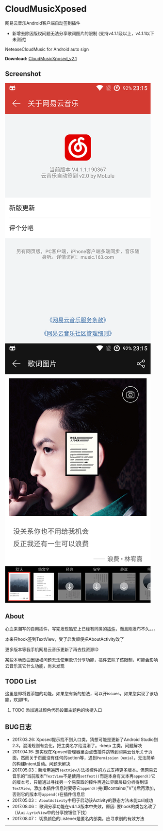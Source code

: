 # CloudMusicXposed #

网易云音乐Android客户端自动签到插件

- 新增去除因版权问题无法分享歌词图片的限制 (支持v4.1.1及以上，v4.1.1以下未测试)

NeteaseCloudMusic for Android auto sign

**Download:**  [CloudMusicXposed_v2.1](https://github.com/XF-zhjnc/CloudMusicXposed/raw/master/app/cloudmusicxposed_v2.1.apk)

## Screenshot ##

![](/screenshot/op.png) 
![](/screenshot/sharelyc.png) 


## About ##

心血来潮写的自用插件，写完发现酷安上已经有同类的[插件](http://www.coolapk.com/apk/com.specher.music163)，而且刚发布不久。。。

本来只hook签到TextView，受了启发顺便把AboutActivity改了

更多版本等我手机网易云音乐更新了再去找资源ID

某些本地歌曲因版权问题无法使用歌词分享功能，插件去除了该限制，可能会影响云音乐其它什么功能，尚未发现


## TODO List ##

这里是即将要添加的功能，如果您有新的想法，可以开issues，如果您实现了该功能，欢迎PR。

1. TODO  添加通过颜色代码设置主题色的快捷入口

## BUG日志 ##

* 2017.03.26: Xposed提示找不到入口类，猜想可能是更新了Android Studio到2.3，混淆规则有变化，把主类名字给混淆了。-keep 主类，问题解决
* 2017.04.16: 想实现在Xposed管理器里面点击插件跳转到网易云音乐关于页面，然而关于页面没有任何的action等，遇到`Permission Denial`，无法简单的构建Intent启动。问题未解决
* 2017.05.03：新增用遍历`TextView`方法找控件的方式支持更多版本。但网易云音乐的“当前版本”`TextView`不是使用`setText()`而是本身有文本再`append()`它的版本号，只能通过寻找另一个易获取的控件再通过界面层级分析得到该`TextView`，添加本插件信息时要等它`append()`完(即contains("V"))后再添加，否则它的版本号`append()`在插件信息后
* 2017.05.03： `AboutActivity`中用于启动该Activity的静态方法未能call成功
* 2017.08.06： 歌词分享功能在v4.1.3版本中失效，原因: 要hook的类包名改了（从`ui.LyricView`中的分享按钮往下找）
* 2017.08.07： 切换颜色的Listener是匿名内部类，应寻求别的有效方法

------